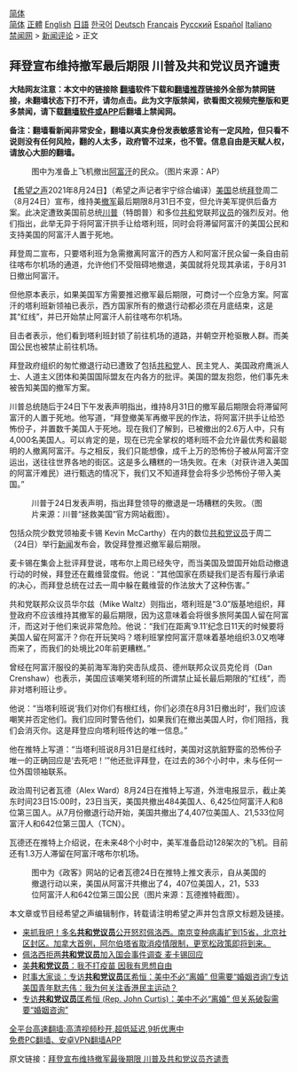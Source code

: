  <!-- 面包屑导航 --> <div class="breadcrumb"><!-- GTranslate: https://gtranslate.io/ -->  <div class="switcher notranslate">  <div class="selected">  <a href="#" onclick="return false;"> 简体</a>  </div>  <div class="option">  <a href="https://www.bannedbook.org" onclick="doGTranslate('zh-CN|zh-CN');jQuery('div.switcher div.selected a').html(jQuery(this).html());return false;" title="简体中文" class="nturl selected"> 简体</a>  <a href="https://www.bannedbook.org/zh-tw/" onclick="doGTranslate('zh-CN|zh-TW');jQuery('div.switcher div.selected a').html(jQuery(this).html());return false;" title="繁體中文" class="nturl"> 正體</a>  <a href="https://www.bannedbook.org/en/" onclick="doGTranslate('zh-CN|en');jQuery('div.switcher div.selected a').html(jQuery(this).html());return false;" title="English" class="nturl"> English</a>  <a href="https://www.bannedbook.org/ja/" onclick="doGTranslate('zh-CN|ja');jQuery('div.switcher div.selected a').html(jQuery(this).html());return false;" title="日本語" class="nturl"> 日語</a>  <a href="https://www.bannedbook.org/ko/" onclick="doGTranslate('zh-CN|ko');jQuery('div.switcher div.selected a').html(jQuery(this).html());return false;" title="한국어" class="nturl"> 한국어</a>  <a href="https://www.bannedbook.org/de/" onclick="doGTranslate('zh-CN|de');jQuery('div.switcher div.selected a').html(jQuery(this).html());return false;" title="Deutsch" class="nturl"> Deutsch</a>  <a href="https://www.bannedbook.org/fr/" onclick="doGTranslate('zh-CN|fr');jQuery('div.switcher div.selected a').html(jQuery(this).html());return false;" title="Français" class="nturl"> Français</a>  <a href="https://www.bannedbook.org/ru/" onclick="doGTranslate('zh-CN|ru');jQuery('div.switcher div.selected a').html(jQuery(this).html());return false;" title="Русский" class="nturl"> Русский</a>  <a href="https://www.bannedbook.org/es/" onclick="doGTranslate('zh-CN|es');jQuery('div.switcher div.selected a').html(jQuery(this).html());return false;" title="Español" class="nturl"> Español</a>  <a href="https://www.bannedbook.org/it/" onclick="doGTranslate('zh-CN|it');jQuery('div.switcher div.selected a').html(jQuery(this).html());return false;" title="Italiano" class="nturl"> Italiano</a>  </div>  </div>      <div class='breadcrumb-sub'><!-- Breadcrumb NavXT 6.3.0 --> <a href="https://www.bannedbook.org/" class="home">禁闻网</a> &gt; <a href="https://www.bannedbook.org/bnews/comments/" class="category">新闻评论</a> &gt; 正文</div></div><h2>拜登宣布维持撤军最后期限 川普及共和党议员齐谴责</h2> <p class="notice"><b>大陆网友注意：本文中的链接除 <a href="https://github.com/bannedbook/fanqiang" >翻墙</a>软件下载和<a href="https://github.com/killgcd/justmysocks/blob/master/README.md">翻墙推荐</a>链接外全部为禁网链接，未翻墙状态下打不开，请勿点击。此为文字版禁闻，欲看图文视频完整版和更多禁闻，请下载<a href="https://github.com/bannedbook/fanqiang">翻墙软件或APP</a>后翻墙上禁闻网。</p><p>备注：翻墙看新闻非常安全，翻墙以真实身份发表敏感言论有一定风险，但只看不说则没有任何风险，翻的人太多，政府管不过来，也不管。信息自由是天赋人权，请放心大胆的翻墙。</b></p>  <div class="entry"> <figure> <p><figcaption>图中为准备上飞机撤出<a href="https://www.bannedbook.org/bnews/tag/%e9%98%bf%e5%af%8c%e6%b1%97/" class="st_tag internal_tag" rel="tag" title="标签 阿富汗 下的日志">阿富汗</a>的民众。（图片来源：AP）</figcaption></figure> <p>【<span class='wp_keywordlink_affiliate'><a href="https://www.soundofhope.org" title="希望之声" target="_blank">希望之声</a></span>2021年8月24日】（希望之声记者宇宁综合编译）<a href="https://www.bannedbook.org/bnews/tag/%e7%be%8e%e5%9b%bd/" class="st_tag internal_tag" rel="tag" title="标签 美国 下的日志">美国</a>总统<a href="https://www.bannedbook.org/bnews/tag/%e6%8b%9c%e7%99%bb/" class="st_tag internal_tag" rel="tag" title="标签 拜登 下的日志">拜登</a>周二（8月24日）宣布，维持美<a href="https://www.bannedbook.org/bnews/tag/%E6%92%A4%E5%86%9B/" class="st_tag internal_tag" rel="tag" title="标签 撤军 下的日志">撤军</a>最后期限8月31日不变，但允许美军提供后备方案。此决定遭致美国前总统<a href="https://www.bannedbook.org/bnews/tag/%e5%b7%9d%e6%99%ae/" class="st_tag internal_tag" rel="tag" title="标签 川普 下的日志">川普</a>（特朗普）和多位<a href="https://www.bannedbook.org/bnews/tag/%E5%85%B1%E5%92%8C/" class="st_tag internal_tag" rel="tag" title="标签 共和 下的日志">共和</a>党联邦<a href="https://www.bannedbook.org/bnews/tag/%e8%ae%ae%e5%91%98/" class="st_tag internal_tag" rel="tag" title="标签 议员 下的日志">议员</a>的强烈反对。他们指出，此举无异于将阿富汗拱手让给塔利班，同时会将滞留阿富汗的美国公民和支持美国的阿富汗人置于死地。</p> <p>拜登周二宣布，只要塔利班为急需撤离阿富汗的西方人和阿富汗民众留一条自由前往喀布尔机场的通道，允许他们不受阻碍地撤退，美国就将兑现其承诺，于8月31日撤出阿富汗。</p> <p>但他原本表示，如果美国军方需要推迟撤军最后期限，可商讨一个应急方案。阿富汗的塔利班新领袖已表示，西方国家所有的撤退行动都必须在月底结束，这是其“红线”，并已开始禁止阿富汗人前往喀布尔机场。</p> <p>目击者表示，他们看到塔利班封锁了前往机场的道路，并朝空开枪驱散人群。而美国公民也被禁止前往机场。</p>  <p>拜登政府组织的匆忙撤退行动已遭致了包括<a href="https://www.bannedbook.org/bnews/tag/%e5%85%b1%e5%92%8c%e5%85%9a/" class="st_tag internal_tag" rel="tag" title="标签 共和党 下的日志">共和党</a>人、民主党人、美国政府鹰派人士、人道主义团体和美国国际盟友在内各方的批评。美国的盟友抱怨，他们事先未被告知美国的撤军方案。</p> <p>川普总统随后于24日下午发表声明指出，维持8月31日的撤军最后期限会将滞留阿富汗的人置于死地。他写道，“拜登撤美军再撤平民的作法，将阿富汗拱手让给恐怖份子，并置数千美国人于死地。现在我们了解到，已被撤出的2.6万人中，只有4,000名美国人。可以肯定的是，现在已完全掌权的塔利班不会允许最优秀和最聪明的人撤离阿富汗。与之相反，我们只能想像，成千上万的恐怖份子被从阿富汗空运出，送往往世界各地的街区。这是多么糟糕的一场失败。在未（对获许进入美国的阿富汗难民）进行甄选的情况下，我们又不知道拜登会将多少恐怖份子带入美国。”</p> <figure><figcaption>川普于24日发表声明，指出拜登领导的撤退是一场糟糕的失败。（图片来源：川普“拯救美国”官方网站截图）。</figcaption></figure> <p>包括众院少数党领袖麦卡锡 Kevin McCarthy）在内的数位<a href="https://www.bannedbook.org/bnews/tag/%e5%85%b1%e5%92%8c%e5%85%9a%e8%ae%ae%e5%91%98/" class="st_tag internal_tag" rel="tag" title="标签 共和党议员 下的日志">共和党议员</a>于周二（24日）举行<span class='wp_keywordlink_affiliate'><a href="https://www.bannedbook.org/" title="新闻">新闻</a></span>发布会，敦促拜登推迟撤军最后期限。</p> <p>麦卡锡在集会上批评拜登说，喀布尔上周已经失守，而当美国及盟国开始启动撤退行动的时候，拜登还在戴维营度假。他说：“其他国家在质疑我们是否有履行承诺的决心，而拜登总统在过去一周中躲在戴维营的作法放大了这种伤害。”</p>  <p>共和党联邦众议员华尔兹（Mike Waltz）则指出，塔利班是“3.0”版基地组织，拜登政府不应该维持其撤军的最后期限，因为这意味着会将很多旅阿美国人留在阿富汗，而这对于他们来说非常危险。他说：“我们在距离‘9.11’纪念日11天的时候要将美国人留在阿富汗？你在开玩笑吗？塔利班掌控阿富汗意味着基地组织3.0又咆哮而来了，而我们的处境比20年前更糟糕。”</p> <p>曾经在阿富汗服役的美前海军海豹突击队成员、德州联邦众议员克伦肖（Dan Crenshaw）也表示，美国应该嘲笑塔利班的所谓禁止延长最后期限的“红线”，而非对塔利班让步。</p> <p>他说：“当塔利班说‘我们对你们有根红线，你们必须在8月31日撤出时’，我们应该嘲笑并否定他们。我们应同时警告他们，如果我们在撤出美国人时，你们阻挡，我们会消灭你。这是拜登应向塔利班传达的唯一信息。”</p> <p>他在推特上写道：“当塔利班说8月31日是红线时，美国对这肮脏野蛮的恐怖份子唯一的正确回应是‘去死吧！’”他还批评拜登，在过去的36个小时中，未与任何一位外国领袖联系。</p>  <p>政治周刊记者瓦德（Alex Ward）8月24日在推特上写道，外泄电报显示，截止美东时间23日15:00时，23日当天，美国共撤出484美国人、6,425位阿富汗人和8位第三国人。从7月份撤退行动开始，美国共撤出了4,407位美国人、21,533位阿富汗人和642位第三国人（TCN）。</p> <p>瓦德还在推特上介绍说，在未来48个小时中，美军准备启动128架次的飞机。目前还有1.3万人滞留在阿富汗喀布尔机场。</p> <figure><figcaption>图中为《政客》网站的记者瓦德24日在推特上推文表示，自从美国的撤退行动以来，美国从阿富汗共撤出了4，407位美国人，21，533位阿富汗人和642位第三国公民（图片来源：瓦德推特截图）。</figcaption></figure> <p>本文章或节目经希望之声编辑制作，转载请注明希望之声并包含原文标题及链接。 </p> <ul class='op-related-articles' title='相关阅读'> <li><a href='https://www.bannedbook.org/bnews/bannedvideo/20210730/1597111.html' target='_blank'>来抓我吧！多名<b>共和党议员</b>公开怒怼佩洛西。南京变种病毒扩到15省，北京社区封区。加拿大首例，阿尔伯塔省取消疫情限制，更宽松政策即将到来。</a></li> <li><a href='https://www.bannedbook.org/bnews/cnnews/20210722/1591699.html' target='_blank'>佩洛西拒两<b>共和党议员</b>加入国会事件调查 麦卡锡回应</a></li> <li><a href='https://www.bannedbook.org/bnews/comments/20210720/1590416.html' target='_blank'>美<b>共和党议员</b>：我不打疫苗 因我有思想自由</a></li> <li><a href='https://www.bannedbook.org/bnews/comments/20210719/1590251.html' target='_blank'>时事大家谈：专访<b>共和党议员</b>匡希恒：美中不必“离婚” 但需要“婚姻咨询”/专访美国青年默志伟：我为何关注香港民主运动？</a></li> <li><a href='https://www.bannedbook.org/bnews/headline/20210719/1590249.html' target='_blank'>专访<b>共和党议员</b>匡希恒 (Rep. John Curtis)：美中不必“离婚” 但关系破裂需要“婚姻咨询”</a></li> </ul> <p class="texttj"> <a href="https://github.com/bannedbook/fanqiang/wiki/V2ray%E6%9C%BA%E5%9C%BA" target="_blank">全平台高速翻墙:高清视频秒开,超低延迟,9折优惠中</a><br/> <a href="https://github.com/bannedbook/fanqiang/wiki/%E7%A6%81%E9%97%BB%E7%BD%91%E5%AE%89%E5%8D%93%E7%BF%BB%E5%A2%99%E6%96%B0%E9%97%BBAPP" target="_blank">免费PC翻墙、安卓VPN翻墙APP</a></p> <p>原文链接：<a class="src_link"  href="https://www.soundofhope.org/post/538559" target="_blank">拜登宣布维持撤军最後期限 川普及共和党议员齐谴责</a></p><a name='sharetosocial'></a>  <div style="margin-bottom:5px;padding-bottom:5px;clear:both"> <div id="archive-pix-1" class="banner-ads"> <!-- AuctionX Display platform tag START --> <div id="26318x728x90x621x_ADSLOT2" clicktrack="%%CLICK_URL_ESC%%"></div> <!-- AuctionX Display platform tag END --> </div> <div id="archive-pix-2" class="banner-ads"> <!-- AuctionX Display platform tag START --> <div id="26315x300x250x621x_ADSLOT2" clicktrack="%%CLICK_URL_ESC%%"></div> <!-- AuctionX Display platform tag END --> </div> </div>  <div id="archive-pix-1" class="banner-ads"> <!-- AuctionX Display platform tag START --> <div id="26318x728x90x621x_ADSLOT3" clicktrack="%%CLICK_URL_ESC%%"></div> <!-- AuctionX Display platform tag END --> </div> </div><!--END ENTRY--> 